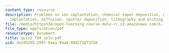 ```yaml
---
content_type: resource
description: Problems on ion implantation, chemical vapor deposition, oxidation, ion
  implantation, diffusion, sputter deposition, lithography and etching.
file: /media/https%3A/open-learning-course-data-rc.s3.amazonaws.com/6-152j-micro-nano-processing-technology-fall-2005/de24526529979aea94a8888271873750_quiz2_f04_soln.pdf
file_type: application/pdf
resourcetype: Document
title: quiz2_f04_soln.pdf
uid: de245265-2997-9aea-94a8-888271873750
---
```

